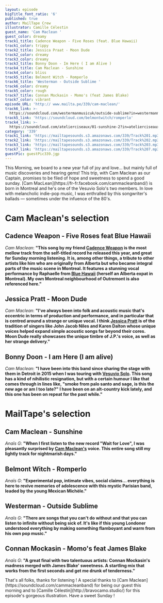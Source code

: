 ```yaml
---
layout: episode
bigTitle_font_ratio: '6'
published: true
author: MailTape Crew
illustrator: Camille Célestin
guest_name: 'Cam Maclean '
guest_color: dreamy
track1_title: Cadence Weapon - Five Roses (feat. Blue Hawaii)
track1_color: trippy
track2_title: Jessica Praat - Moon Dude
track2_color: dreamy
track3_color: dreamy
track3_title: Bonny Doon - Im Here ( I am Alive )
track4_title: Cam Maclean - Sunshine
track4_color: bliss
track5_title: Belmont Witch - Romperlo
track6_title: 'Westerman - Outside Sublime '
track6_color: dreamy
track5_color: rough
track7_title: Connan Mockasin - Momo's (feat James Blake)
track7_color: vibrant
episode_URL: 'http:// www.mailta.pe/339/cam-maclean/'
track6_link: >-
  https://soundcloud.com/westermanmusicuk/outside-sublime?in=westermanmusicuk/sets/ark-ep
track5_link: 'https://soundcloud.com/belmontwitch/romperlo'
track4_link: >-
  https://soundcloud.com/atelierciseaux/01-sunshine-2?in=atelierciseaux/sets/ac41-cam-maclean-wait-for-love-1
category: '339'
track1_link: 'https://mailtapesounds.s3.amazonaws.com/339/Track%201.mp3'
track2_link: 'https://mailtapesounds.s3.amazonaws.com/339/Track%202.mp3'
track3_link: 'https://mailtapesounds.s3.amazonaws.com/339/Track%203.mp3'
track7_link: 'https://mailtapesounds.s3.amazonaws.com/339/Track%207.mp3'
guestPic: guestPic339.jgp
---
```

<p id="introduction">This Morning, we board to a new year full of joy and love...  but mainly full of music discoveries and hearing gems! This trip, with Cam Maclean as our Captain, promises to be filed of hope and sweetness to spend a good sunday.  
[Cam MacLean](https://fr-fr.facebook.com/cammacleanband/) is born in Montreal and he's one of the Vesuvio Solo's two members. In love with melancholic indie-pop music, I was enthralled by this songwriter's ballads — sometimes under the infuence of the 80's.</p>


# Cam Maclean's selection

## Cadence Weapon - Five Roses feat Blue Hawaii
_Cam Maclean_: **"**This song by my friend [Cadence Weapon](http://www.cadenceweaponmusic.com/) is the most mellow track from the self-titled record he released this year, and great for Sunday morning listening. It is, among other things, a tribute to other artists like him who are originally from Alberta but who became integral parts of the music scene in Montreal. It features a stunning vocal performance by Raphaelle from [Blue Hawaii](https://bluehawaii.bandcamp.com/) (herself an Alberta expat in Montreal). My own Montreal neighbourhood of Outremont is also referenced here.**"**

## Jessica Pratt - Moon Dude
_Cam Maclean_: **"**I've always been into folk and acoustic music that's eccentric in terms of production and performance, and in particular that is centred around a strange or unique vocal. I think [Jessica Pratt](https://twitter.com/jessicaprattsf?lang=fr) is of the tradition of singers like John Jacob Niles and Karen Dalton whose unique voices helped expand simple acoustic songs far beyond their cores. Moon Dude really showcases the unique timbre of J.P.'s voice, as well as her strange delivery.**"**

## Bonny Doon - I am Here (I am alive)
_Cam Maclean_: **"**I have been into this band since sharing the stage with them in Detroit in 2015 when I was touring with [Vesuvio Solo](https://vesuviosolo.bandcamp.com/). This song has a kind of nihilistic resignation, but with a certain humour I like that comes through in lines like, "smoke from palo santo and sage, is this the new age or am I too late?" I have been on an alt-country kick lately, and this one has been on repeat for the past while.**"**


# MailTape's selection

## Cam Maclean - Sunshine 
_Anaïs G_: **"**When I first listen to the new record "Wait for Love", I was pleasantly surprised by [Cam Maclean's](https://atelierciseaux.bandcamp.com/album/cam-maclean-wait-for-love) voice. This entire song still my lightly track for nightmarish days.**"**


## Belmont Witch - Romperlo 
_Anaïs G_: **"**Experimental pop, intimate vibes, social claims... everything is here to revive memories of adolescence with this mystic Parisian band, leaded by the young Mexican Michèle.**"**


## Westerman - Outside Sublime
_Anaïs G_: **"**There are songs that you can't do without and that you can listen to infinite without being sick of. It's like if this young Londoner understood everything by making something flamboyant and warm from his own pop music.**"**


## Connan Mockasin - Momo's feat James Blake
 _Anaïs G_: **"**A great final with two talentuous artists: Connan Mockasin's madness merged with James Blake' sweetness. A startling mix that works from the first seconds and get me drunk of tenderness.**"**


<p id="outroduction"> That's all folks, thanks for listening ! A special thanks to [Cam Maclean](https://soundcloud.com/cammacleanband) for being our guest this morning and to [Camille Célestin](http://bravocamo.studio/) for this episode's gorgeous illustration. Have a sweet Sunday !</p>
